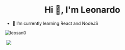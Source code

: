 <h1 align="center">Hi 👋, I'm Leonardo</h1>

- 🌱 I’m currently learning React and NodeJS

<p align="left"> <img src="https://komarev.com/ghpvc/?username=leosan0&label=Profile%20views&color=0e75b6&style=flat" alt="leosan0" /> </p>

<p>&nbsp;<img align="center" src="https://github-readme-stats.vercel.app/api/top-langs/?username=leosan0?theme=dark" /></p>

